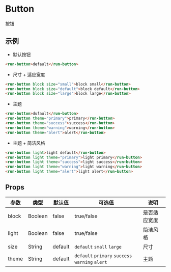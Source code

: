 # Button

按钮

## 示例

* 默认按钮

```html
<run-button>default</run-button>
```

* 尺寸 + 适应宽度

```html
<run-button block size="small">block small</run-button>
<run-button block size="default">block default</run-button>
<run-button block size="large">block large</run-button>
```

* 主题

```html
<run-button>dufault</run-button>
<run-button theme="primary">primary</run-button>
<run-button theme="success">success</run-button>
<run-button theme="warning">warning</run-button>
<run-button theme="alert">alert</run-button>
```
* 主题 + 简洁风格

```html
<run-button light>light default</run-button>
<run-button light theme="primary">light primary</run-button>
<run-button light theme="success">light success</run-button>
<run-button light theme="warning">light warning</run-button>
<run-button light theme="alert">light alert</run-button>
```
## Props 

| 参数 | 类型    | 默认值| 可选值| 说明|
| -- | ------- | ------- | --- | ---- |
|  block   | Boolean | false| true/false| 是否适应宽度|
|  light   | Boolean | false| true/false| 简洁风格|
|  size   | String | default| `default` `small` `large` | 尺寸|
|  theme   | String | default| `default` `primary` `success` `warning` `alert` | 主题|


